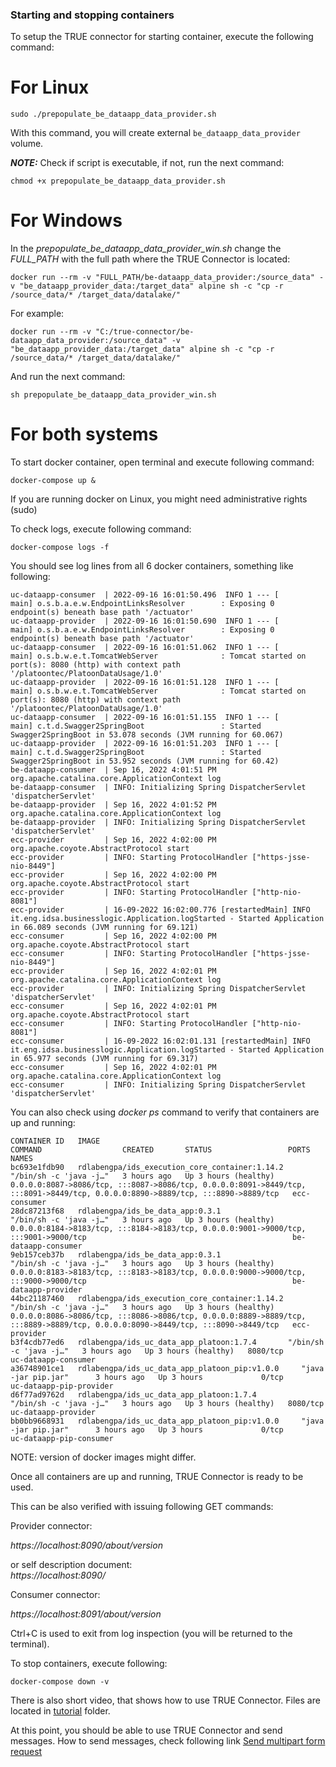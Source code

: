 ### Starting and stopping containers <a href="#startstop" id="startstop"></a>

To setup the TRUE connector for starting container, execute the following command:

# For Linux

```
sudo ./prepopulate_be_dataapp_data_provider.sh 

```
With this command, you will create external `be_dataapp_data_provider` volume.

***NOTE:*** Check if script is executable, if not, run the next command:

```
chmod +x prepopulate_be_dataapp_data_provider.sh 

```

# For Windows

In the *prepopulate_be_dataapp_data_provider_win.sh* change the *FULL_PATH* with the full path where the TRUE Connector is located:

```
docker run --rm -v "FULL_PATH/be-dataapp_data_provider:/source_data" -v "be_dataapp_provider_data:/target_data" alpine sh -c "cp -r /source_data/* /target_data/datalake/"
```

For example:

```
docker run --rm -v "C:/true-connector/be-dataapp_data_provider:/source_data" -v "be_dataapp_provider_data:/target_data" alpine sh -c "cp -r /source_data/* /target_data/datalake/"
```

And run the next command:

```
sh prepopulate_be_dataapp_data_provider_win.sh
```


# For both systems

To start docker container, open terminal and execute following command:

```
docker-compose up &

```

If you are running docker on Linux, you might need administrative rights (sudo)

To check logs, execute following command:

```
docker-compose logs -f

```

You should see log lines from all 6 docker containers, something like following:

```
uc-dataapp-consumer  | 2022-09-16 16:01:50.496  INFO 1 --- [           main] o.s.b.a.e.w.EndpointLinksResolver        : Exposing 0 endpoint(s) beneath base path '/actuator'
uc-dataapp-provider  | 2022-09-16 16:01:50.690  INFO 1 --- [           main] o.s.b.a.e.w.EndpointLinksResolver        : Exposing 0 endpoint(s) beneath base path '/actuator'
uc-dataapp-consumer  | 2022-09-16 16:01:51.062  INFO 1 --- [           main] o.s.b.w.e.t.TomcatWebServer              : Tomcat started on port(s): 8080 (http) with context path '/platoontec/PlatoonDataUsage/1.0'
uc-dataapp-provider  | 2022-09-16 16:01:51.128  INFO 1 --- [           main] o.s.b.w.e.t.TomcatWebServer              : Tomcat started on port(s): 8080 (http) with context path '/platoontec/PlatoonDataUsage/1.0'
uc-dataapp-consumer  | 2022-09-16 16:01:51.155  INFO 1 --- [           main] c.t.d.Swagger2SpringBoot                 : Started Swagger2SpringBoot in 53.078 seconds (JVM running for 60.067)
uc-dataapp-provider  | 2022-09-16 16:01:51.203  INFO 1 --- [           main] c.t.d.Swagger2SpringBoot                 : Started Swagger2SpringBoot in 53.952 seconds (JVM running for 60.42)
be-dataapp-consumer  | Sep 16, 2022 4:01:51 PM org.apache.catalina.core.ApplicationContext log
be-dataapp-consumer  | INFO: Initializing Spring DispatcherServlet 'dispatcherServlet'
be-dataapp-provider  | Sep 16, 2022 4:01:52 PM org.apache.catalina.core.ApplicationContext log
be-dataapp-provider  | INFO: Initializing Spring DispatcherServlet 'dispatcherServlet'
ecc-provider         | Sep 16, 2022 4:02:00 PM org.apache.coyote.AbstractProtocol start
ecc-provider         | INFO: Starting ProtocolHandler ["https-jsse-nio-8449"]
ecc-provider         | Sep 16, 2022 4:02:00 PM org.apache.coyote.AbstractProtocol start
ecc-provider         | INFO: Starting ProtocolHandler ["http-nio-8081"]
ecc-provider         | 16-09-2022 16:02:00.776 [restartedMain] INFO  it.eng.idsa.businesslogic.Application.logStarted - Started Application in 66.089 seconds (JVM running for 69.121)
ecc-consumer         | Sep 16, 2022 4:02:00 PM org.apache.coyote.AbstractProtocol start
ecc-consumer         | INFO: Starting ProtocolHandler ["https-jsse-nio-8449"]
ecc-provider         | Sep 16, 2022 4:02:01 PM org.apache.catalina.core.ApplicationContext log
ecc-provider         | INFO: Initializing Spring DispatcherServlet 'dispatcherServlet'
ecc-consumer         | Sep 16, 2022 4:02:01 PM org.apache.coyote.AbstractProtocol start
ecc-consumer         | INFO: Starting ProtocolHandler ["http-nio-8081"]
ecc-consumer         | 16-09-2022 16:02:01.131 [restartedMain] INFO  it.eng.idsa.businesslogic.Application.logStarted - Started Application in 65.977 seconds (JVM running for 69.317)
ecc-consumer         | Sep 16, 2022 4:02:01 PM org.apache.catalina.core.ApplicationContext log
ecc-consumer         | INFO: Initializing Spring DispatcherServlet 'dispatcherServlet'
```

You can also check using _docker ps_ command to verify that containers are up and running:

```
CONTAINER ID   IMAGE                                             COMMAND                  CREATED       STATUS                 PORTS                                                                                                                             NAMES
bc693e1fdb90   rdlabengpa/ids_execution_core_container:1.14.2   "/bin/sh -c 'java -j…"   3 hours ago   Up 3 hours (healthy)   0.0.0.0:8087->8086/tcp, :::8087->8086/tcp, 0.0.0.0:8091->8449/tcp, :::8091->8449/tcp, 0.0.0.0:8890->8889/tcp, :::8890->8889/tcp   ecc-consumer
28dc87213f68   rdlabengpa/ids_be_data_app:0.3.1                "/bin/sh -c 'java -j…"   3 hours ago   Up 3 hours (healthy)   0.0.0.0:8184->8183/tcp, :::8184->8183/tcp, 0.0.0.0:9001->9000/tcp, :::9001->9000/tcp                                              be-dataapp-consumer
9eb157ceb37b   rdlabengpa/ids_be_data_app:0.3.1                "/bin/sh -c 'java -j…"   3 hours ago   Up 3 hours (healthy)   0.0.0.0:8183->8183/tcp, :::8183->8183/tcp, 0.0.0.0:9000->9000/tcp, :::9000->9000/tcp                                              be-dataapp-provider
44bc21187460   rdlabengpa/ids_execution_core_container:1.14.2   "/bin/sh -c 'java -j…"   3 hours ago   Up 3 hours (healthy)   0.0.0.0:8086->8086/tcp, :::8086->8086/tcp, 0.0.0.0:8889->8889/tcp, :::8889->8889/tcp, 0.0.0.0:8090->8449/tcp, :::8090->8449/tcp   ecc-provider
b3f4cdb77ed6   rdlabengpa/ids_uc_data_app_platoon:1.7.4       "/bin/sh -c 'java -j…"   3 hours ago   Up 3 hours (healthy)   8080/tcp                                                                                                                          uc-dataapp-consumer
a36748901ce1   rdlabengpa/ids_uc_data_app_platoon_pip:v1.0.0     "java -jar pip.jar"      3 hours ago   Up 3 hours             0/tcp                                                                                                                             uc-dataapp-pip-provider
d6f77ad9762d   rdlabengpa/ids_uc_data_app_platoon:1.7.4        "/bin/sh -c 'java -j…"   3 hours ago   Up 3 hours (healthy)   8080/tcp                                                                                                                          uc-dataapp-provider
bb0bb9668931   rdlabengpa/ids_uc_data_app_platoon_pip:v1.0.0     "java -jar pip.jar"      3 hours ago   Up 3 hours             0/tcp                                                                                                                             uc-dataapp-pip-consumer

```

NOTE: version of docker images might differ.

Once all containers are up and running, TRUE Connector is ready to be used.

This can be also verified with issuing following GET commands:

Provider connector:

_https://localhost:8090/about/version_

or self description document:\
_https://localhost:8090/_

Consumer connector:

_https://localhost:8091/about/version_

Ctrl+C is used to exit from log inspection (you will be returned to the terminal).

To stop containers, execute following:

```
docker-compose down -v
```

There is also short video, that shows how to use TRUE Connector. Files are located in [tutorial](../tutorial) folder.

At this point, you should be able to use TRUE Connector and send messages. How to send messages, check following link [Send multipart form request](../exchange-data.md)
